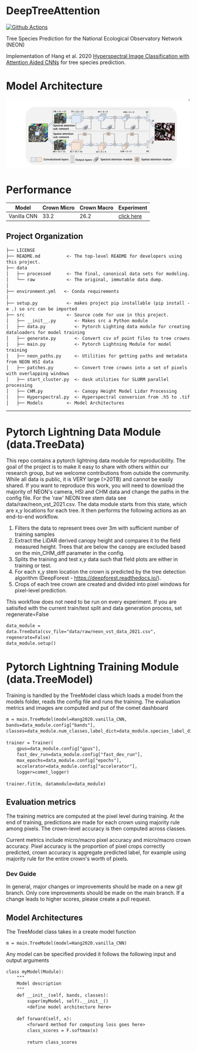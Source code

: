 DeepTreeAttention
==============================

[![Github Actions](https://github.com/Weecology/DeepTreeAttention/actions/workflows/pytest.yml/badge.svg)](https://github.com/Weecology/DeepTreeAttention/actions/)

Tree Species Prediction for the National Ecological Observatory Network (NEON)

Implementation of Hang et al. 2020 [Hyperspectral Image Classification with Attention Aided CNNs](https://arxiv.org/abs/2005.11977) for tree species prediction.

# Model Architecture

![](www/model.png)

# Performance

| Model | Crown Micro | Crown Macro | Experiment    |
| ----- | ----------- | ----------- | --- |
| Vanilla CNN  | 33.2        | 26.2        |   [click here](https://www.comet.ml/bw4sz/deeptreeattention/5a1ad2d55095413d9fcfb67875fed1b2?experiment-tab=metrics)  |

Project Organization
------------

    ├── LICENSE
    ├── README.md          <- The top-level README for developers using this project.
    ├── data
    │   ├── processed      <- The final, canonical data sets for modeling.
    │   └── raw            <- The original, immutable data dump.
    │
    ├── environment.yml   <- Conda requirements
    │
    ├── setup.py           <- makes project pip installable (pip install -e .) so src can be imported
    ├── src                <- Source code for use in this project.
    │   ├── __init__.py       <- Makes src a Python module
    │   ├── data.py           <- Pytorch Lighting data module for creating dataloaders for model training
    │   ├── generate.py       <- Convert csv of point files to tree crowns
    │   ├── main.py           <- Pytorch Lightning Module for model training
    │   ├── neon_paths.py     <- Utilities for getting paths and metadata from NEON HSI data
    │   ├── patches.py        <- Convert tree crowns into a set of pixels with overlapping windows
    │   ├── start_cluster.py  <- dask utilities for SLURM parallel processing
    │   ├── CHM.py            <- Canopy Height Model Lidar Processing
    │   ├── Hyperspectral.py  <- Hyperspectral conversion from .h5 to .tif
    │   ├── Models         <- Model Architectures

--------

# Pytorch Lightning Data Module (data.TreeData)

This repo contains a pytorch lightning data module for reproducibility. The goal of the project is to make it easy to share with others within our research group, but we welcome contributions from outside the community. While all data is public, it is VERY large (>20TB) and cannot be easily shared. If you want to reproduce this work, you will need to download the majority of NEON's camera, HSI and CHM data and change the paths in the config file. For the 'raw' NEON tree stem data see data/raw/neon_vst_2021.csv. The data module starts from this state, which are x,y locations for each tree. It then performs the following actions as an end-to-end workflow.

1. Filters the data to represent trees over 3m with sufficient number of training samples
2. Extract the LiDAR derived canopy height and compares it to the field measured height. Trees that are below the canopy are excluded based on the min_CHM_diff parameter in the config.
3. Splits the training and test x,y data such that field plots are either in training or test.
4. For each x,y stem location the crown is predicted by the tree detection algorithm (DeepForest - https://deepforest.readthedocs.io/).
5. Crops of each tree crown are created and divided into pixel windows for pixel-level prediction.

This workflow does not need to be run on every experiment. If you are satisifed with the current train/test split and data generation process, set regenerate=False

```
data_module = data.TreeData(csv_file="data/raw/neon_vst_data_2021.csv", regenerate=False)
data_module.setup()
```

# Pytorch Lightning Training Module (data.TreeModel)

Training is handled by the TreeModel class which loads a model from the models folder, reads the config file and runs the training. The evaluation metrics and images are computed and put of the comet dashboard

```
m = main.TreeModel(model=Hang2020.vanilla_CNN, bands=data_module.config["bands"], classes=data_module.num_classes,label_dict=data_module.species_label_dict)

trainer = Trainer(
    gpus=data_module.config["gpus"],
    fast_dev_run=data_module.config["fast_dev_run"],
    max_epochs=data_module.config["epochs"],
    accelerator=data_module.config["accelerator"],
    logger=comet_logger)
   
trainer.fit(m, datamodule=data_module)
```

## Evaluation metrics

The training metrics are computed at the pixel level during training. At the end of training, predictions are made for each crown using majority rule among pixels. The crown-level accuracy is then computed across classes.

Current metrics include micro/macro pixel accuracy and micro/macro crown accuracy. Pixel accuracy is the proportion of pixel crops correctly predicted, crown accuracy is aggregate predicted label, for example using majority rule for the entire crown's worth of pixels.

### Dev Guide

In general, major changes or improvements should be made on a new git branch. Only core improvements should be made on the main branch. If a change leads to higher scores, please create a pull request.

## Model Architectures

The TreeModel class takes in a create model function

```
m = main.TreeModel(model=Hang2020.vanilla_CNN)
```

Any model can be specified provided it follows the following input and output arguments

```
class myModel(Module):
    """
    Model description
    """
    def __init__(self, bands, classes):
        super(myModel, self).__init__()
        <define model architecture here>

    def forward(self, x):
        <forward method for computing loss goes here>
        class_scores = F.softmax(x)
        
        return class_scores
```
